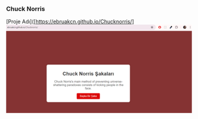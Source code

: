 ### Chuck Norris

[Proje Adı]([https://ebruakcn.github.io/Chucknorris/]
![Proje Ekran Görüntüsü](norris.png)
